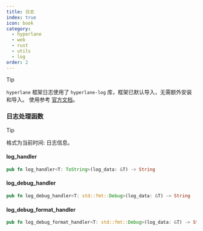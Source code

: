 ```yaml
---
title: 日志
index: true
icon: book
category:
  - hyperlane
  - web
  - rust
  - utils
  - log
order: 2
---
```


<Share colorful />

> [!tip]
>
> `hyperlane` 框架日志使用了 `hyperlane-log` 库，框架已默认导入，无需额外安装和导入。
> 使用参考 [官方文档](../../hyperlane-log/README.md)。

### 日志处理函数

> [!tip]
>
> 格式为当前时间: 日志信息。

#### log_handler

```rust
pub fn log_handler<T: ToString>(log_data: &T) -> String
```

#### log_debug_handler

```rust
pub fn log_debug_handler<T: std::fmt::Debug>(log_data: &T) -> String
```

#### log_debug_format_handler

```rust
pub fn log_debug_format_handler<T: std::fmt::Debug>(log_data: &T) -> String
```

<Bottom />
